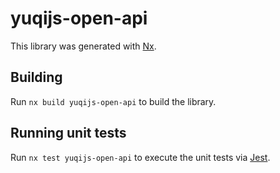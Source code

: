 # yuqijs-open-api

This library was generated with [Nx](https://nx.dev).

## Building

Run `nx build yuqijs-open-api` to build the library.

## Running unit tests

Run `nx test yuqijs-open-api` to execute the unit tests via [Jest](https://jestjs.io).
